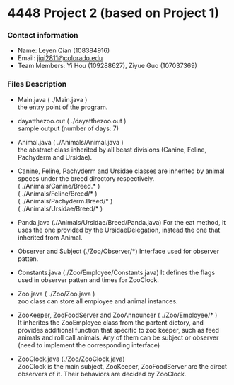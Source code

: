 # 4448 Project 2 (based on Project 1)
### Contact information
 - Name: Leyen Qian (108384916)</br>
 - Email: jiqi2811@colorado.edu</br>
 - Team Members: Yi Hou (109288627), Ziyue Guo (107037369)

### Files Description
 - Main.java  ( ./Main.java )</br>
the entry point of the program.</br>

 - dayatthezoo.out ( ./dayatthezoo.out )</br>
sample output (number of days: 7)</br>

 - Animal.java ( ./Animals/Animal.java )</br>
the abstract class inherited by all beast divisions (Canine, Feline, Pachyderm and Ursidae).

 - Canine, Feline, Pachyderm and Ursidae classes are inherited by animal speces under the breed directory respectively.</br>
( ./Animals/Canine/Breed.* )</br>
( ./Animals/Feline/Breed/* )</br>
( ./Animals/Pachyderm.Breed/* )</br>
( ./Animals/Ursidae/Breed/* )

 - Panda.java (./Animals/Ursidae/Breed/Panda.java)
For the eat method, it uses the one provided by the UrsidaeDelegation, instead the one that inherited from Animal.

 - Observer and Subject (./Zoo/Observer/*)
Interface used for observer patten.

 - Constants.java (./Zoo/Employee/Constants.java)
It defines the flags used in observer patten and times for ZooClock.

 - Zoo.java ( ./Zoo/Zoo.java )</br>
zoo class can store all employee and animal instances.

 - ZooKeeper, ZooFoodServer and ZooAnnouncer ( ./Zoo/Employee/* )</br>
It inherites the ZooEmployee class from the partent dictory, and provides additional function that specific to zoo keeper, such as feed animals and roll call animals. Any of them can be subject or observer (need to implement the corresponding interface)

 - ZooClock.java (./Zoo/ZooClock.java)</br>
ZooClock is the main subject, ZooKeeper, ZooFoodServer are the direct observers of it. Their behaviors are decided by ZooClock.